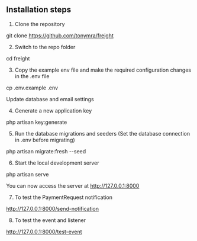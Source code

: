 
## Installation steps

1.	Clone the repository

git clone https://github.com/tonymra/freight 

2.	Switch to the repo folder

cd freight

3.	Copy the example env file and make the required configuration changes in the .env file

cp .env.example .env

Update database and email settings

4.	Generate a new application key

php artisan key:generate

5.	Run the database migrations and seeders (Set the database connection in .env before migrating)

php artisan migrate:fresh --seed

6.	Start the local development server

php artisan serve

You can now access the server at http://127.0.0.1:8000

7.	To test the PaymentRequest notification 

http://127.0.0.1:8000/send-notification 

8.	To test the event and listener 

http://127.0.0.1:8000/test-event


